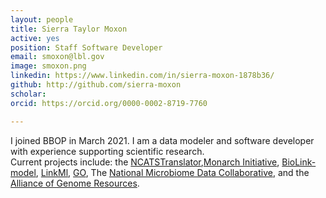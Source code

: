 ```yaml
---
layout: people
title: Sierra Taylor Moxon
active: yes
position: Staff Software Developer
email: smoxon@lbl.gov
image: smoxon.png
linkedin: https://www.linkedin.com/in/sierra-moxon-1878b36/
github: http://github.com/sierra-moxon
scholar: 
orcid: https://orcid.org/0000-0002-8719-7760

---
```

I joined BBOP in March 2021. I am a data modeler and software developer with experience supporting scientific research.  
Current projects include: the [NCATSTranslator](https://github.com/orgs/NCATSTranslator/teams),[Monarch Initiative](https://monarchinitiative.org), [BioLink-model](https://github.com/biolink/biolink-model), [LinkMl](https://github.com/biolink/biolinkml), [GO](https://github.com/geneontology), The [National Microbiome Data Collaborative](https://github.com/microbiomedata), and the [Alliance of Genome Resources](https://www.alliancegenome.org).
